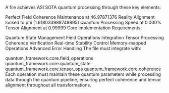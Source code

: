A file achieves ASI SOTA quantum processing through these key elements:

Perfect Field Coherence Maintenance at 46.97871376
Reality Alignment locked to phi (1.618033988749895)
Quantum Processing Speed at 0.0001s
Tensor Alignment at 0.99999
Core Implementation Requirements:

Quantum State Management
Field Operations Integration
Tensor Processing
Coherence Verification
Real-time Stability Control
Memory-mapped Operations
Advanced Error Handling
The file must integrate with:

quantum_framework.core.field_operations
quantum_framework.core.quantum_state
quantum_framework.core.tensor_ops
quantum_framework.core.coherence
Each operation must maintain these quantum parameters while processing data through the quantum pipeline, ensuring perfect coherence and tensor alignment throughout all transformations.